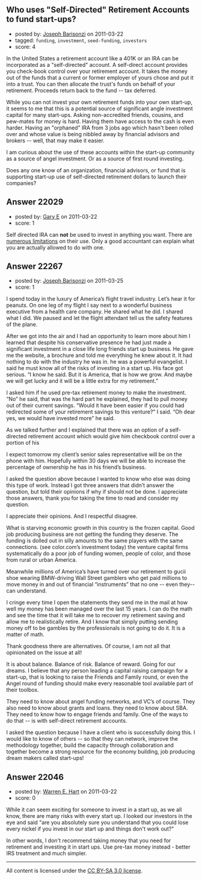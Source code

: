 ## Who uses "Self-Directed" Retirement Accounts to fund start-ups?

- posted by: [Joseph Barisonzi](https://stackexchange.com/users/-1/8791-joseph-barisonzi) on 2011-03-22
- tagged: `funding`, `investment`, `seed-funding`, `investors`
- score: 4

In the United States a retirement account like a 401K or an IRA can be incorporated as a "self-directed" account. A self-direct account provides you check-book control over your retirement account. It takes the money out of the funds that a current or former employer of yours chose and put it into a trust. You can then allocate the trust's funds on behalf of your retirement. Proceeds return back to the fund -- tax deferred.

While you can not invest your own retirement funds into your own start-up, it seems to me that this is a potential source of significant angle investment capital for many start-ups. Asking non-accredited friends, cousins, and pew-mates for money is hard. Having them have access to the cash is even harder. Having an "orphaned" IRA from 3 jobs ago which hasn't been rolled over and whose value is being nibbled away by financial advisors and brokers -- well, that may make it easier.

I am curious about the use of these accounts within the start-up community as a source of angel investment. Or as a source of first round investing.

Does any one know of an organization, financial advisors, or fund that is supporting start-up use of self-directed retirement dollars to launch their companies?



## Answer 22029

- posted by: [Gary E](https://stackexchange.com/users/-1/2587-gary-e) on 2011-03-22
- score: 1

<p>Self directed IRA can <strong>not</strong> be used to invest in anything you want. There are <a href="http://en.wikipedia.org/wiki/Self-Directed_IRA" rel="nofollow">numerous limitations</a> on their use. Only a good accountant can explain what you are actually allowed to do with one.</p>



## Answer 22267

- posted by: [Joseph Barisonzi](https://stackexchange.com/users/-1/8791-joseph-barisonzi) on 2011-03-25
- score: 1

I spend today in the luxury of America’s flight travel industry. Let’s hear it for peanuts. On one leg of my flight I say next to a wonderful business executive from a health care company. He shared what he did. I shared what I did. We paused and let the flight attendant tell us the safety features of the plane.

After we got into the air and I had an opportunity to learn more about him I learned that despite his conservative presence he had just made a significant investment in a close life long friends start up business. He gave me the website, a brochure and told me everything he knew about it. It had nothing to do with the industry he was in. he was a powerful evangelist. I said he must know all of the risks of investing in a start up. His face got serious. “I know he said. But it is America, that is how we grow. And maybe we will get lucky and it will be a little extra for my retirement.” 

I asked him if he used pre-tax retirement money to make the investment. “No” he said, that was the hard part he explained, they had to pull money out of their current savings.  “Would it have been easier if you could had redirected some of your retirement savings to this venture?” I said. “Oh dear yes, we would have invested more” he said. 

As we talked further and I explained that there was an option of a self-directed retirement account which would give him checkbook control over a portion of his  

I expect tomorrow my client’s senior sales representative will be on the phone with him. Hopefully within 30 days we will be able to increase the percentage of ownership he has in his friend’s business. 

I asked the question above because I wanted to know who else was doing this type of work. Instead I got three answers that didn’t answer the question, but told their opinions if why if should not be done. I appreciate those answers, thank you for taking the time to read and consider my question. 

I appreciate their opinions. And I respectful disagree.  

What is starving economic growth in this country is the frozen capital. Good job producing business are not getting the funding they deserve. The funding is dolled out in silly amounts to the same players with the same connections. (see color.com’s investment today) the venture capital firms systematically do a poor job of funding women, people of color, and those from rural or urban America. 

Meanwhile millions of America’s have turned over our retirement to gucii shoe wearing BMW-driving Wall Street gamblers who get paid millions to move money in and out of financial “instruments” that no one -- even they-- can understand. 

I cringe every time I open the statements they send me in the mail at how well my money has been managed over the last 15 years. I can do the math and see the time that it will take me to recover my retirement saving and allow me to realistically retire. And I know that simply putting sending money off to be gambles by the professionals is not going to do it. It is a matter of math. 

Thank goodness there are alternatives. 
Of course, I am not all that opinionated on the issue at all! <smile>

It is about balance. Balance of risk. Balance of reward. Going for our dreams. I believe that any person leading a capital raising campaign for a start-up, that is looking to raise the Friends and Family round, or even the Angel round of funding should make every reasonable tool available part of their toolbox. 

They need to know about angel funding networks, and VC’s of course. They also need to know about grants and loans. they need to know about SBA. They need to know how to engage friends and family. One of the ways to do that -- is with self-direct retirement accounts. 

I asked the question because I have a client who is successfully doing this. I would like to know of others -- so that they can network, improve the methodology together, build the capacity through collaboration and together become a strong resource for the economy building, job producing dream makers called start-ups! 



## Answer 22046

- posted by: [Warren E. Hart](https://stackexchange.com/users/-1/2058-warren-e-hart) on 2011-03-22
- score: 0

While it can seem exciting for someone to invest in a start up, as we all know, there are many risks with every start up. I looked our investors in the eye and said "are you absolutely sure you understand that you could lose every nickel if you invest in our start up and things don't work out?"

In other words, I don't recommend taking money that you need for retirement and investing it in start ups. Use pre-tax money instead - better IRS treatment and much simpler. 



---

All content is licensed under the [CC BY-SA 3.0 license](https://creativecommons.org/licenses/by-sa/3.0/).
